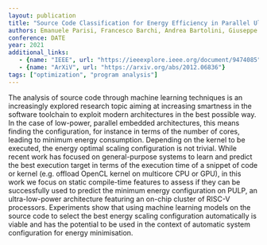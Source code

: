 ```yaml
---
layout: publication
title: "Source Code Classification for Energy Efficiency in Parallel Ultra Low-Power Microcontrollers"
authors: Emanuele Parisi, Francesco Barchi, Andrea Bartolini, Giuseppe Tagliavini, Andrea Acquaviva
conference: DATE
year: 2021
additional_links:
   - {name: "IEEE", url: "https://ieeexplore.ieee.org/document/9474085"}
   - {name: "ArXiV", url: "https://arxiv.org/abs/2012.06836"}
tags: ["optimization", "program analysis"]
---
```

The analysis of source code through machine learning techniques is an increasingly explored research topic aiming at increasing smartness in the software toolchain to exploit modern architectures in the best possible way. In the case of low-power, parallel embedded architectures, this means finding the configuration, for instance in terms of the number of cores, leading to minimum energy consumption. Depending on the kernel to be executed, the energy optimal scaling configuration is not trivial. While recent work has focused on general-purpose systems to learn and predict the best execution target in terms of the execution time of a snippet of code or kernel (e.g. offload OpenCL kernel on multicore CPU or GPU), in this work we focus on static compile-time features to assess if they can be successfully used to predict the minimum energy configuration on PULP, an ultra-low-power architecture featuring an on-chip cluster of RISC-V processors. Experiments show that using machine learning models on the source code to select the best energy scaling configuration automatically is viable and has the potential to be used in the context of automatic system configuration for energy minimisation.